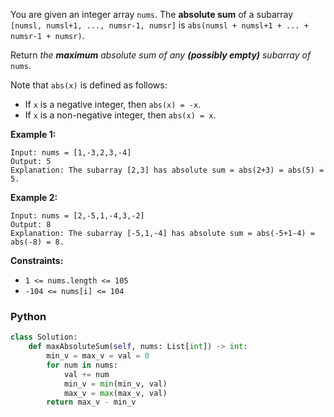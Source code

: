 You are given an integer array  `nums`. The  **absolute sum**  of a subarray  `[numsl, numsl+1, ..., numsr-1, numsr]`
is  `abs(numsl + numsl+1 + ... + numsr-1 + numsr)`.

Return  _the  **maximum**  absolute sum of any  **(possibly empty)**  subarray of_ `nums`.

Note that  `abs(x)`  is defined as follows:

- If  `x`  is a negative integer, then  `abs(x) = -x`.
- If  `x`  is a non-negative integer, then  `abs(x) = x`.

**Example 1:**

```
Input: nums = [1,-3,2,3,-4]
Output: 5
Explanation: The subarray [2,3] has absolute sum = abs(2+3) = abs(5) = 5.
```

**Example 2:**

```
Input: nums = [2,-5,1,-4,3,-2]
Output: 8
Explanation: The subarray [-5,1,-4] has absolute sum = abs(-5+1-4) = abs(-8) = 8.
```

**Constraints:**

- `1 <= nums.length <= 105`
- `-104 <= nums[i] <= 104`

### Python

```python
class Solution:
    def maxAbsoluteSum(self, nums: List[int]) -> int:
        min_v = max_v = val = 0
        for num in nums:
            val += num
            min_v = min(min_v, val)
            max_v = max(max_v, val)
        return max_v - min_v
```
